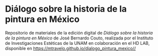 # Diálogo sobre la historia de la pintura en México
Repositorio de materiales de la edición digital de _Diálogo sobre la historia de la pintura en México_ de José Bernardo Couto, realizada por el Instituto de Investigaciones Estéticas de la UNAM en colaboración en el HD LAB, disponible en <a href="https://www.esteticas.unam.mx/" target="blank">https://mtravelo.github.io/dialogo_pintura_mexico//</a>